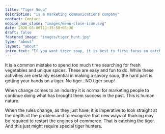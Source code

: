 ```yaml
---
title: "Tiger Soup"
description: "is a marketing communications company"
contact: Contact
mobile_nav_close: "images/menu-close-icon.svg"
date: 2020-05-06T11:35:58+05:30
draft: false
featured_image: "images/tiger_hunt.jpg"
type: "about"
layout: "about"
intro_text: "If you want tiger soup, it is best to first focus on catching the tiger."
---
```


It is a common mistake to spend too much time searching for fresh vegetables and unique spices. These are easy and fun to do. While these activities are certainly essential in making a savory soup, the hard part is getting your hands on a tiger. No tiger...NO tiger soup!

When change comes to an industry it is normal for marketing people to continue doing what has brought them success in the past. This is human nature.

When the rules change, as they just have, it is imperative to look straight at the depth of the problem and to recognize that new ways of thinking may be required to restart the engines of commerce. That is catching the tiger. And this just might require special tiger hunters.
